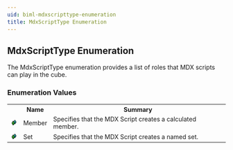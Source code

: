 ```yaml
---
uid: biml-mdxscripttype-enumeration
title: MdxScriptType Enumeration
---
```


## MdxScriptType Enumeration

<div class="LanguageSummary"><div class ="SummaryItem">The MdxScriptType enumeration provides a list of roles that MDX scripts can play in the cube.</div></div>
<div class="EnumValueGroup">

### Enumeration Values

<table id="EnumValue" class="MemberList"><tbody><tr><th class="MemberTypeIconColumnHeader">&nbsp;</th><th class="MemberNameColumnHeader">Name</th><th class="MemberSummaryColumnHeader">Summary</th></tr><tr class="cd0"><td align="center" class="MemberTypeIcon"><img src="enumValue.png"></img></td><td class="MemberName">Member</td><td class="MemberSummary"><div class ="SummaryItem">Specifies that the MDX Script creates a calculated member.</div></td></tr><tr class="cd1"><td align="center" class="MemberTypeIcon"><img src="enumValue.png"></img></td><td class="MemberName">Set</td><td class="MemberSummary"><div class ="SummaryItem">Specifies that the MDX Script creates a named set.</div></td></tr></tbody></table>
</div>